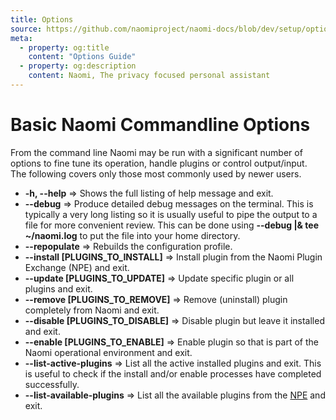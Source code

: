 ```yaml
---
title: Options
source: https://github.com/naomiproject/naomi-docs/blob/dev/setup/options.md
meta:
  - property: og:title
    content: "Options Guide"
  - property: og:description
    content: Naomi, The privacy focused personal assistant
---
```


# Basic Naomi Commandline Options

From the command line Naomi may be run with a significant number of options to fine tune its operation,
handle plugins or control output/input. The following covers only those most commonly
used by newer users.

 - **-h, --help** => Shows the full listing of help message and exit.  
 - **--debug** => Produce detailed debug messages on the terminal. This is typically a very
long listing so it is usually useful to pipe the output to a file for more convenient review.
This can be done using **--debug |& tee  ~/naomi.log** to put the file into your home directory.  
 - **--repopulate** => Rebuilds the configuration profile.  
 - **--install [PLUGINS_TO_INSTALL]** => Install plugin from the Naomi Plugin Exchange (NPE) and exit.  
 - **--update [PLUGINS_TO_UPDATE]** => Update specific plugin or all plugins and exit.  
 - **--remove [PLUGINS_TO_REMOVE]** => Remove (uninstall) plugin completely from Naomi and exit.  
 - **--disable [PLUGINS_TO_DISABLE]** => Disable plugin but leave it installed and exit.  
 - **--enable [PLUGINS_TO_ENABLE]** => Enable plugin so that is part of the Naomi operational 
environment and exit.  
 - **--list-active-plugins** => List all the active installed plugins and exit. This is useful to check
if the install and/or enable processes have completed successfully.  
 - **--list-available-plugins** => List all the available plugins from the [NPE](../configuration/npe.html) and exit.  

<DocPreviousVersions/>
<EditPageLink/>
